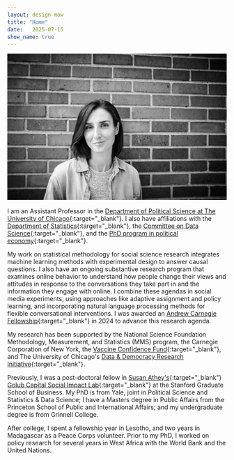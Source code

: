 ```yaml
---
layout: design-mow
title: "Home"
date:   2025-07-15
show_name: true
---
```

<div class="hero-section" markdown="1">
<img class="profile-image" src="/assets/molly_brick_2021.jpg" alt="Molly Offer-Westort" />

<div class="hero-content" markdown="1">

I am an Assistant Professor in the [Department of Political Science at The University of Chicago](https://political-science.uchicago.edu/){:target="_blank"}. 
I also have affiliations with the [Department of Statistics](https://stat.uchicago.edu/people/profile/molly-offer-westort/){:target="_blank"}, the [Committee on Data Science](https://codas.uchicago.edu/about/){:target="_blank"}, and the [PhD program in political economy](https://politicaleconomy.uchicago.edu/){:target="_blank"}. 

My work on statistical methodology for social science research integrates machine learning methods with experimental design to answer causal questions. 
I also have an ongoing substantive research program that examines online behavior to understand how people change their views and attitudes in response to the conversations they take part in and the information they engage with online. 
I combine these agendas in social media experiments, using approaches like adaptive assignment and policy learning, and incorporating natural language processing methods for flexible conversational interventions. 
I was awarded an [Andrew Carnegie Fellowship](https://www.carnegie.org/awards/honoree/molly-offer-westort/){:target="_blank"} in 2024 to advance this research agenda. 

My research has been supported by the National Science Foundation Methodology, Measurement, and Statistics (MMS) program, the Carnegie Corporation of New York, the [Vaccine Confidence Fund](https://vaccineconfidencefund.org/about/){:target="_blank"}, and The University of Chicago's [Data & Democracy Research Initiative](https://datascience.uchicago.edu/news/new-data-democracy-research-initiative-launched-at-university-of-chicago/){:target="_blank"}. 

Previously, I was a post-doctoral fellow in [Susan Athey's](https://athey.people.stanford.edu/){:target="_blank"} [Golub Capital Social Impact Lab](https://www.gsb.stanford.edu/faculty-research/centers-initiatives/sil){:target="_blank"} at the Stanford Graduate School of Business. 
My PhD is from Yale, joint in Political Science and Statistics & Data Science; I have a Masters degree in Public Affairs from the Princeton School of Public and International Affairs; and my undergraduate degree is from Grinnell College. 

After college, I spent a fellowship year in Lesotho, and two years in Madagascar as a Peace Corps volunteer. 
Prior to my PhD, I worked on policy research for several years in West Africa with the World Bank and the United Nations.

</div>
</div>